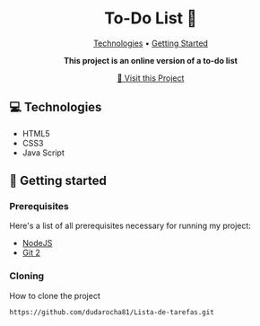 <h1 align="center" style="font-weight: bold;">To-Do List 📝</h1>

<p align="center">
 <a href="#tech">Technologies</a> • 
 <a href="#started">Getting Started</a> 
</p>

<p align="center">
    <b>This project is an online version of a to-do list</b>
</p>

<p align="center">
     <a href="dudarocha81.github.io/Lista-de-tarefas/">📱 Visit this Project</a>
</p>

<h2 id="technologies">💻 Technologies</h2>

- HTML5
- CSS3
- Java Script

<h2 id="started">🚀 Getting started</h2>

<h3>Prerequisites</h3>

Here's a list of all prerequisites necessary for running my project:

- [NodeJS](https://nodejs.org/en)
- [Git 2](https://git-scm.com/downloads)

<h3>Cloning</h3>

How to clone the project

```bash
https://github.com/dudarocha81/Lista-de-tarefas.git
```
